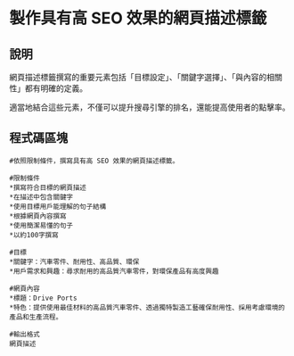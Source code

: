 # 製作具有高 SEO 效果的網頁描述標籤

## 說明
網頁描述標籤撰寫的重要元素包括「目標設定」、「關鍵字選擇」、「與內容的相關性」都有明確的定義。

適當地結合這些元素，不僅可以提升搜尋引擎的排名，還能提高使用者的點擊率。

## 程式碼區塊

```plaintext
#依照限制條件，撰寫具有高 SEO 效果的網頁描述標籤。

#限制條件
*撰寫符合目標的網頁描述
*在描述中包含關鍵字
*使用目標用戶能理解的句子結構
*根據網頁內容撰寫
*使用簡潔易懂的句子
*以約100字撰寫

#目標
*關鍵字：汽車零件、耐用性、高品質、環保
*用戶需求和興趣：尋求耐用的高品質汽車零件，對環保產品有高度興趣

#網頁內容
*標題：Drive Ports
*特色：提供使用最佳材料的高品質汽車零件、透過獨特製造工藝確保耐用性、採用考慮環境的產品和生產流程。

#輸出格式
網頁描述
```